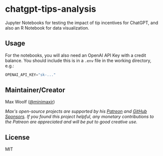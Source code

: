 # chatgpt-tips-analysis

Jupyter Notebooks for testing the impact of tip incentives for ChatGPT, and also an R Notebook for data visualization.

## Usage

For the notebooks, you will also need an OpenAI API Key with a credit balance. You should include this is in a `.env` file in the working directory, e.g.:

```s
OPENAI_API_KEY="sk-..."
```

## Maintainer/Creator

Max Woolf ([@minimaxir](https://minimaxir.com))

_Max's open-source projects are supported by his [Patreon](https://www.patreon.com/minimaxir) and [GitHub Sponsors](https://github.com/sponsors/minimaxir). If you found this project helpful, any monetary contributions to the Patreon are appreciated and will be put to good creative use._

## License

MIT
